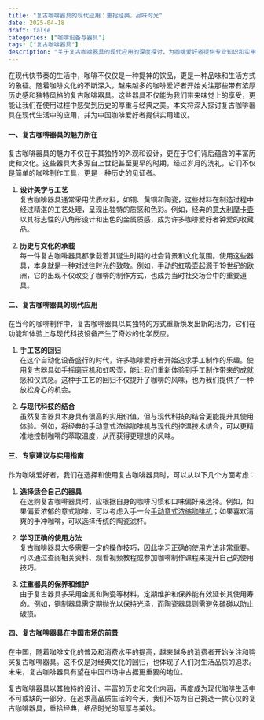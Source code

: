 ```yaml
---
title: "复古咖啡器具的现代应用：重拾经典，品味时光"
date: 2025-04-18
draft: false
categories: ["咖啡设备与器具"]
tags: ["复古咖啡器具"]
description: "关于复古咖啡器具的现代应用的深度探讨，为咖啡爱好者提供专业知识和实用指南。"
---
```


在现代快节奏的生活中，咖啡不仅仅是一种提神的饮品，更是一种品味和生活方式的象征。随着咖啡文化的不断深入，越来越多的咖啡爱好者开始关注那些带有浓厚历史感和独特风格的复古咖啡器具。这些器具不仅能为我们带来味觉上的享受，更能让我们在使用过程中感受到历史的厚重与经典之美。本文将深入探讨复古咖啡器具在现代生活中的应用，并为中国咖啡爱好者提供实用建议。

#### 一、复古咖啡器具的魅力所在

复古咖啡器具的魅力不仅在于其独特的外观和设计，更在于它们背后蕴含的丰富历史和文化。这些器具大多源自上世纪甚至更早的时期，经过岁月的洗礼，它们不仅是简单的咖啡制作工具，更是一种历史的见证者。

1. **设计美学与工艺**  
   复古咖啡器具通常采用优质材料，如铜、黄铜和陶瓷，这些材料在制造过程中经过精湛的工艺处理，呈现出独特的质感和色彩。例如，经典的[意大利摩卡壶](https://www.amazon.com/dp/B000CNY6UK?tag=coffeeprism-20)以其标志性的八角形设计和出色的金属质感，成为许多咖啡爱好者钟爱的收藏品。

2. **历史与文化的承载**  
   每一件复古咖啡器具都承载着其诞生时期的社会背景和文化氛围。使用这些器具，本身就是一种对过往时光的致敬。例如，手动的虹吸壶起源于19世纪的欧洲，它的出现不仅改变了咖啡的制作方式，也成为当时社交场合中的重要道具。

#### 二、复古咖啡器具的现代应用

在当今的咖啡制作中，复古咖啡器具以其独特的方式重新焕发出新的活力，它们在功能和体验上与现代科技设备产生了奇妙的化学反应。

1. **手工艺的回归**  
   在这个自动化设备盛行的时代，许多咖啡爱好者开始追求手工制作的乐趣。使用复古器具如手摇磨豆机和虹吸壶，能让我们重新体验到手工制作带来的成就感和仪式感。这种手工艺的回归不仅提升了咖啡的风味，也为我们提供了一种放松身心的机会。

2. **与现代科技的结合**  
   虽然复古器具本身具有很高的实用价值，但与现代科技的结合更能提升其使用体验。例如，将经典的手动意式浓缩咖啡机与现代的控温技术结合，可以更精准地控制咖啡的萃取温度，从而获得更理想的风味。

#### 三、专家建议与实用指南

作为咖啡爱好者，我们在选择和使用复古咖啡器具时，可以从以下几个方面考虑：

1. **选择适合自己的器具**  
   在选购复古咖啡器具时，应根据自身的咖啡习惯和口味偏好来选择。例如，如果偏爱浓郁的意式咖啡，可以考虑入手一台[手动意式浓缩咖啡机](https://www.amazon.com/dp/B0001JJP6E?tag=coffeeprism-20)；如果喜欢清爽的手冲咖啡，可以选择传统的陶瓷滤杯。

2. **学习正确的使用方法**  
   复古咖啡器具大多需要一定的操作技巧，因此学习正确的使用方法非常重要。可以通过查阅相关资料、观看视频教程或参加咖啡制作课程来提升自己的使用技巧。

3. **注重器具的保养和维护**  
   由于复古器具多采用金属和陶瓷等材料，定期维护和保养能有效延长其使用寿命。例如，铜制器具需定期抛光以保持光泽，而陶瓷器具则需避免磕碰以防止破损。

#### 四、复古咖啡器具在中国市场的前景

在中国，随着咖啡文化的普及和消费水平的提高，越来越多的消费者开始关注和购买复古咖啡器具。这不仅是对经典文化的回归，也体现了人们对生活品质的追求。未来，复古咖啡器具有望在中国市场中占据更重要的地位。

复古咖啡器具以其独特的设计、丰富的历史和文化内涵，再度成为现代咖啡生活中不可或缺的一部分。在追求高品质生活的今天，我们不妨为自己挑选一款心仪的复古咖啡器具，重拾经典，细品时光的醇厚与美妙。